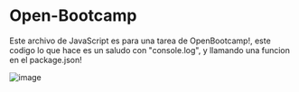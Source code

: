 # Open-Bootcamp
Este archivo de JavaScript es para una tarea de OpenBootcamp!, este codigo lo que hace es un saludo con "console.log", y llamando una funcion en el package.json!


![image](https://user-images.githubusercontent.com/113269686/189507608-622b4a8f-a4db-47fa-b688-58acd13ad476.png)
